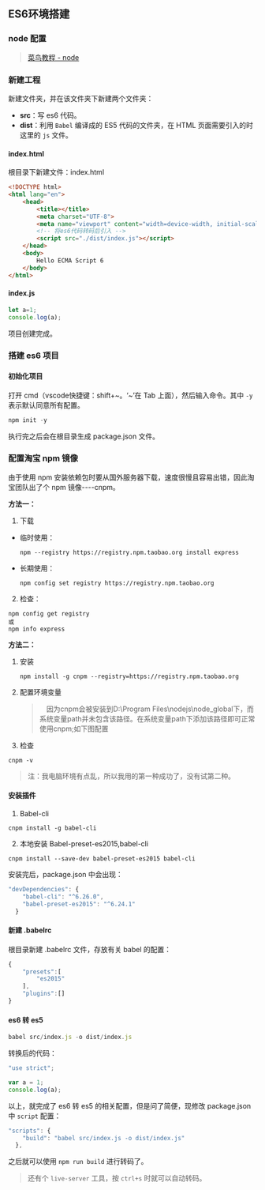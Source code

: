 ## ES6环境搭建

### node 配置 

> [菜鸟教程 - node](https://www.runoob.com/nodejs/nodejs-install-setup.html)

### 新建工程

新建文件夹，并在该文件夹下新建两个文件夹：
+ **src**：写 es6 代码。
+ **dist**：利用 `Babel` 编译成的 ES5 代码的文件夹，在 HTML 页面需要引入的时这里的 `js` 文件。

#### index.html

根目录下新建文件：index.html

```html
<!DOCTYPE html>
<html lang="en">
    <head>
        <title></title>
        <meta charset="UTF-8">
        <meta name="viewport" content="width=device-width, initial-scale=1">
        <!-- 将es6代码转码后引入 -->
        <script src="./dist/index.js"></script>
    </head>
    <body>
        Hello ECMA Script 6
    </body>
</html>
```


#### index.js

```javascript
let a=1;
console.log(a);
```

项目创建完成。

### 搭建 es6 项目

#### 初始化项目

打开 cmd（vscode快捷键：shift+~。‘~’在 Tab 上面），然后输入命令。其中 `-y` 表示默认同意所有配置。

```javascript
npm init -y
```

执行完之后会在根目录生成 package.json 文件。

### 配置淘宝 npm 镜像

由于使用 npm 安装依赖包时要从国外服务器下载，速度很慢且容易出错，因此淘宝团队出了个 npm 镜像----cnpm。

**方法一：**

1. 下载
+ 临时使用：
   ```
   npm --registry https://registry.npm.taobao.org install express
   ```
+ 长期使用：
   ```
   npm config set registry https://registry.npm.taobao.org
   ```

2. 检查：
```
npm config get registry
或
npm info express
```

**方法二：**

1. 安装
   
   ```
   npm install -g cnpm --registry=https://registry.npm.taobao.org
   ```

2. 配置环境变量
   >　因为cnpm会被安装到D:\Program Files\nodejs\node_global下，而系统变量path并未包含该路径。在系统变量path下添加该路径即可正常使用cnpm;如下图配置

3. 检查
  ```
  cnpm -v
  ```

> 注：我电脑环境有点乱，所以我用的第一种成功了，没有试第二种。

#### 安装插件

1.  Babel-cli

```
cnpm install -g babel-cli
```

2. 本地安装 Babel-preset-es2015,babel-cli

```
cnpm install --save-dev babel-preset-es2015 babel-cli
```

安装完后，package.json 中会出现：

```javascript
"devDependencies": {
    "babel-cli": "^6.26.0",
    "babel-preset-es2015": "^6.24.1"
  }
```

#### 新建 .babelrc

根目录新建 .babelrc 文件，存放有关 babel 的配置：

```javascript
{
    "presets":[
        "es2015"
    ],
    "plugins":[]
}
```

#### es6 转 es5

```javascript
babel src/index.js -o dist/index.js
```

转换后的代码：

```javascript
"use strict";

var a = 1;
console.log(a);

```

以上，就完成了 es6 转 es5 的相关配置，但是问了简便，现修改 package.json 中 `script` 配置：

```javascript
"scripts": {
    "build": "babel src/index.js -o dist/index.js"
  },
```

之后就可以使用 `npm run build` 进行转码了。


> 还有个 `live-server` 工具，按 `ctrl+s` 时就可以自动转码。
